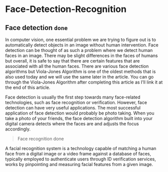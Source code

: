 # Face-Detection-Recognition

## Face detection `done`
In computer vision, one essential problem we are trying to figure out is to automatically detect objects in an image without human intervention. Face detection can be thought of as such a problem where we detect human faces in an image. There may be slight differences in the faces of humans but overall, it is safe to say that there are certain features that are associated with all the human faces. There are various face detection algorithms but Viola-Jones Algorithm is one of the oldest methods that is also used today and we will use the same later in the article. You can go through the Viola-Jones Algorithm after completing this article as I’ll link it at the end of this article.

Face detection is usually the first step towards many face-related technologies, such as face recognition or verification. However, face detection can have very useful applications. The most successful application of face detection would probably be photo taking. When you take a photo of your friends, the face detection algorithm built into your digital camera detects where the faces are and adjusts the focus accordingly.

> Face recognition done

A facial recognition system is a technology capable of matching a human face from a digital image or a video frame against a database of faces, typically employed to authenticate users through ID verification services, works by pinpointing and measuring facial features from a given image.

